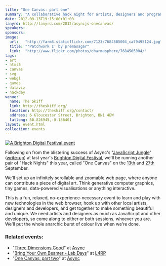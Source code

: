 ```yaml
---
title: "One Canvas: part one"
summary: "A collaborative hack night for artists, designers and programmers, working together to make an interactive, intricate digital artwork on an infinitely scrollable, zoomable web page."
date: 2012-09-13T19:15:00+01:00
lanyrd: http://lanyrd.com/2012/asyncjs-onecanvas/
speakers:
sponsors:
image:
  url:   "http://farm8.staticflickr.com/7123/7684505004_ca70495124.jpg"
  title: "'Patchwork 1' by premasagar"
  link:  "http://www.flickr.com/photos/dharmasphere/7684505004/"
tags:
- art
- html5
- canvas
- svg
- webgl
- games
- dataviz
- hackday
venue:
  name: The Skiff
  link: http://theskiff.org/
  location: http://theskiff.org/contact/
  address: 6 Gloucester Street, Brighton, BN1 4EW
  latlong: 50.826945,-0.136401
layout: event.html
collection: events
---
```


[![A Brighton Digital Festival event][#bdf-logo]][#bdf-onecanvas]

Following on from the blistering success of Async's "[JavaScript Jungle][#jj]" ([write-up][#jjblog]) at last year's [Brighton Digital Festival][#bdf], we'll be running another pair of "Hack Nights" this year, called "One Canvas" on the [13th][#onecanvas] and [27th][#onecanvas2] September.

We'll set up an infinitely scrollable and zoomable web page, where anyone can contribute a piece of digital art. Think generative computer graphics, tiny games, data-powered visualisations or anything interactive.

This is a fun, relaxed, no-experience-necessary event to learn and play with new technologies in the web browser, hook up with other local artists, designers and developers, and get together to make something beautiful and unique. We need artists and designers as much as JavaScript and other developers, so come along to either or both sessions, whoever you are. We'll put the whole anarchic burst of colour live when we're done.

### Related events:

* "[Three Dimensions Good][#3js]" at [Async][#async]
* "[Bring Your Own Beamer - Lab Days][#byob]" at [L4RP][#l4rp]
* "[One Canvas: part two][#onecanvas2]" at [Async][#async]

[#jj]: http://jungle.asyncjs.com
[#jjblog]: https://asyncjs.com/the-mighty-jungle/
[#bdf]: http://brightondigitalfestival.co.uk
[#bdf-logo]: https://asyncjs.com/images/bdf-2012-logo-small.png "A Brighton Digital Festival event"
[#bdf-onecanvas]: http://2012.brightondigitalfestival.co.uk/event/asyncs-one-canvas-hack-night-part-one-2/
[#onecanvas]: https://asyncjs.com/onecanvas/
[#onecanvas2]: https://asyncjs.com/onecanvas-2/
[#3js]: https://asyncjs.com/threejs/
[#async]: https://asyncjs.com
[#byob]: http://L4RP.com/byob/
[#l4rp]: http://L4RP.com
